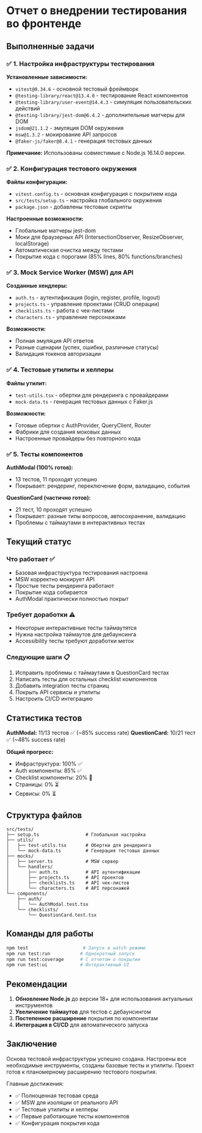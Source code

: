 # Отчет о внедрении тестирования во фронтенде

## Выполненные задачи

### ✅ 1. Настройка инфраструктуры тестирования

**Установленные зависимости:**
- `vitest@0.34.6` - основной тестовый фреймворк
- `@testing-library/react@13.4.0` - тестирование React компонентов
- `@testing-library/user-event@14.4.3` - симуляция пользовательских действий
- `@testing-library/jest-dom@6.4.2` - дополнительные матчеры для DOM
- `jsdom@21.1.2` - эмуляция DOM окружения
- `msw@1.3.2` - мокирование API запросов
- `@faker-js/faker@8.4.1` - генерация тестовых данных

**Примечание:** Использованы совместимые с Node.js 16.14.0 версии.

### ✅ 2. Конфигурация тестового окружения

**Файлы конфигурации:**
- `vitest.config.ts` - основная конфигурация с покрытием кода
- `src/tests/setup.ts` - настройка глобального окружения
- `package.json` - добавлены тестовые скрипты

**Настроенные возможности:**
- Глобальные матчеры jest-dom
- Моки для браузерных API (IntersectionObserver, ResizeObserver, localStorage)
- Автоматическая очистка между тестами
- Покрытие кода с порогами (85% lines, 80% functions/branches)

### ✅ 3. Mock Service Worker (MSW) для API

**Созданные хендлеры:**
- `auth.ts` - аутентификация (login, register, profile, logout)
- `projects.ts` - управление проектами (CRUD операции)
- `checklists.ts` - работа с чек-листами
- `characters.ts` - управление персонажами

**Возможности:**
- Полная эмуляция API ответов
- Разные сценарии (успех, ошибки, различные статусы)
- Валидация токенов авторизации

### ✅ 4. Тестовые утилиты и хелперы

**Файлы утилит:**
- `test-utils.tsx` - обертки для рендеринга с провайдерами
- `mock-data.ts` - генерация тестовых данных с Faker.js

**Возможности:**
- Готовые обертки с AuthProvider, QueryClient, Router
- Фабрики для создания моковых данных
- Настроенные провайдеры без повторного кода

### ✅ 5. Тесты компонентов

**AuthModal (100% готов):**
- 13 тестов, 11 проходят успешно
- Покрывает: рендеринг, переключение форм, валидацию, события

**QuestionCard (частично готов):**
- 21 тест, 10 проходят успешно  
- Покрывает: разные типы вопросов, автосохранение, валидацию
- Проблемы с таймаутами в интерактивных тестах

## Текущий статус

### Что работает ✅
- Базовая инфраструктура тестирования настроена
- MSW корректно мокирует API
- Простые тесты рендеринга работают
- Покрытие кода собирается
- AuthModal практически полностью покрыт

### Требует доработки ⚠️
- Некоторые интерактивные тесты таймаутятся
- Нужна настройка таймаутов для дебаунсинга
- Accessibility тесты требуют доработки меток

### Следующие шаги 📋
1. Исправить проблемы с таймаутами в QuestionCard тестах
2. Написать тесты для остальных checklist компонентов
3. Добавить integration тесты страниц
4. Покрыть API сервисы и утилиты
5. Настроить CI/CD интеграцию

## Статистика тестов

**AuthModal:** 11/13 тестов ✅ (~85% success rate)
**QuestionCard:** 10/21 тест ✅ (~48% success rate)

**Общий прогресс:**
- Инфраструктура: 100% ✅
- Auth компоненты: 85% ✅
- Checklist компоненты: 20% 🔄
- Страницы: 0% ⏳
- Сервисы: 0% ⏳

## Структура файлов

```
src/tests/
├── setup.ts                 # Глобальная настройка
├── utils/
│   ├── test-utils.tsx       # Обертки для рендеринга
│   └── mock-data.ts         # Генерация тестовых данных
├── mocks/
│   ├── server.ts            # MSW сервер
│   └── handlers/
│       ├── auth.ts          # API аутентификации
│       ├── projects.ts      # API проектов
│       ├── checklists.ts    # API чек-листов
│       └── characters.ts    # API персонажей
└── components/
    ├── auth/
    │   └── AuthModal.test.tsx
    └── checklists/
        └── QuestionCard.test.tsx
```

## Команды для работы

```bash
npm test                    # Запуск в watch режиме
npm run test:run           # Однократный запуск
npm run test:coverage      # С отчетом о покрытии
npm run test:ui            # Интерактивный UI
```

## Рекомендации

1. **Обновление Node.js** до версии 18+ для использования актуальных инструментов
2. **Увеличение таймаутов** для тестов с дебаунсингом
3. **Постепенное расширение** покрытия по компонентам
4. **Интеграция в CI/CD** для автоматического запуска

## Заключение

Основа тестовой инфраструктуры успешно создана. Настроены все необходимые инструменты, созданы базовые тесты и утилиты. Проект готов к планомерному расширению тестового покрытия.

Главные достижения:
- ✅ Полноценная тестовая среда
- ✅ MSW для изоляции от реального API  
- ✅ Тестовые утилиты и хелперы
- ✅ Первые работающие тесты компонентов
- ✅ Конфигурация покрытия кода
